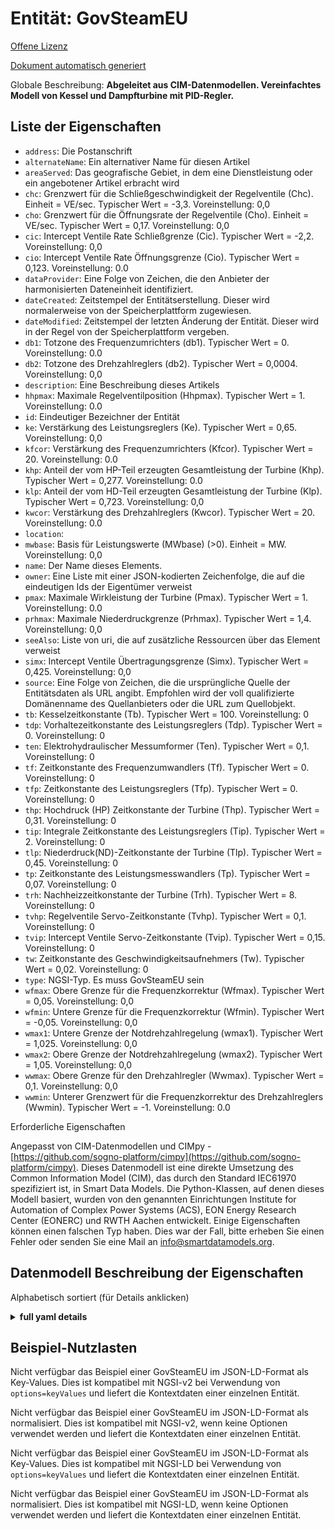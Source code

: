 Entität: GovSteamEU  
===================  
[Offene Lizenz](https://github.com/smart-data-models//dataModel.EnergyCIM/blob/master/GovSteamEU/LICENSE.md)  
[Dokument automatisch generiert](https://docs.google.com/presentation/d/e/2PACX-1vTs-Ng5dIAwkg91oTTUdt8ua7woBXhPnwavZ0FxgR8BsAI_Ek3C5q97Nd94HS8KhP-r_quD4H0fgyt3/pub?start=false&loop=false&delayms=3000#slide=id.gb715ace035_0_60)  
Globale Beschreibung: **Abgeleitet aus CIM-Datenmodellen. Vereinfachtes Modell von Kessel und Dampfturbine mit PID-Regler.**  

## Liste der Eigenschaften  

- `address`: Die Postanschrift  - `alternateName`: Ein alternativer Name für diesen Artikel  - `areaServed`: Das geografische Gebiet, in dem eine Dienstleistung oder ein angebotener Artikel erbracht wird  - `chc`: Grenzwert für die Schließgeschwindigkeit der Regelventile (Chc).  Einheit = VE/sec.  Typischer Wert = -3,3. Voreinstellung: 0,0  - `cho`: Grenzwert für die Öffnungsrate der Regelventile (Cho).  Einheit = VE/sec.  Typischer Wert = 0,17. Voreinstellung: 0,0  - `cic`: Intercept Ventile Rate Schließgrenze (Cic).  Typischer Wert = -2,2. Voreinstellung: 0,0  - `cio`: Intercept Ventile Rate Öffnungsgrenze (Cio).  Typischer Wert = 0,123. Voreinstellung: 0.0  - `dataProvider`: Eine Folge von Zeichen, die den Anbieter der harmonisierten Dateneinheit identifiziert.  - `dateCreated`: Zeitstempel der Entitätserstellung. Dieser wird normalerweise von der Speicherplattform zugewiesen.  - `dateModified`: Zeitstempel der letzten Änderung der Entität. Dieser wird in der Regel von der Speicherplattform vergeben.  - `db1`: Totzone des Frequenzumrichters (db1).  Typischer Wert = 0. Voreinstellung: 0.0  - `db2`: Totzone des Drehzahlreglers (db2).  Typischer Wert = 0,0004. Voreinstellung: 0,0  - `description`: Eine Beschreibung dieses Artikels  - `hhpmax`: Maximale Regelventilposition (Hhpmax).  Typischer Wert = 1. Voreinstellung: 0.0  - `id`: Eindeutiger Bezeichner der Entität  - `ke`: Verstärkung des Leistungsreglers (Ke).  Typischer Wert = 0,65. Voreinstellung: 0,0  - `kfcor`: Verstärkung des Frequenzumrichters (Kfcor).  Typischer Wert = 20. Voreinstellung: 0.0  - `khp`: Anteil der vom HP-Teil erzeugten Gesamtleistung der Turbine (Khp).  Typischer Wert = 0,277. Voreinstellung: 0.0  - `klp`: Anteil der vom HD-Teil erzeugten Gesamtleistung der Turbine (Klp).  Typischer Wert = 0,723. Voreinstellung: 0,0  - `kwcor`: Verstärkung des Drehzahlreglers (Kwcor).  Typischer Wert = 20. Voreinstellung: 0.0  - `location`:   - `mwbase`: Basis für Leistungswerte (MWbase) (>0).  Einheit = MW. Voreinstellung: 0,0  - `name`: Der Name dieses Elements.  - `owner`: Eine Liste mit einer JSON-kodierten Zeichenfolge, die auf die eindeutigen Ids der Eigentümer verweist  - `pmax`: Maximale Wirkleistung der Turbine (Pmax).  Typischer Wert = 1. Voreinstellung: 0.0  - `prhmax`: Maximale Niederdruckgrenze (Prhmax).  Typischer Wert = 1,4. Voreinstellung: 0,0  - `seeAlso`: Liste von uri, die auf zusätzliche Ressourcen über das Element verweist  - `simx`: Intercept Ventile Übertragungsgrenze (Simx).  Typischer Wert = 0,425. Voreinstellung: 0,0  - `source`: Eine Folge von Zeichen, die die ursprüngliche Quelle der Entitätsdaten als URL angibt. Empfohlen wird der voll qualifizierte Domänenname des Quellanbieters oder die URL zum Quellobjekt.  - `tb`: Kesselzeitkonstante (Tb).  Typischer Wert = 100. Voreinstellung: 0  - `tdp`: Vorhaltezeitkonstante des Leistungsreglers (Tdp).  Typischer Wert = 0. Voreinstellung: 0  - `ten`: Elektrohydraulischer Messumformer (Ten).  Typischer Wert = 0,1. Voreinstellung: 0  - `tf`: Zeitkonstante des Frequenzumwandlers (Tf).  Typischer Wert = 0. Voreinstellung: 0  - `tfp`: Zeitkonstante des Leistungsreglers (Tfp).  Typischer Wert = 0. Voreinstellung: 0  - `thp`: Hochdruck (HP) Zeitkonstante der Turbine (Thp).  Typischer Wert = 0,31. Voreinstellung: 0  - `tip`: Integrale Zeitkonstante des Leistungsreglers (Tip).  Typischer Wert = 2. Voreinstellung: 0  - `tlp`: Niederdruck(ND)-Zeitkonstante der Turbine (Tlp).  Typischer Wert = 0,45. Voreinstellung: 0  - `tp`: Zeitkonstante des Leistungsmesswandlers (Tp).  Typischer Wert = 0,07. Voreinstellung: 0  - `trh`: Nachheizzeitkonstante der Turbine (Trh).  Typischer Wert = 8. Voreinstellung: 0  - `tvhp`: Regelventile Servo-Zeitkonstante (Tvhp).  Typischer Wert = 0,1. Voreinstellung: 0  - `tvip`: Intercept Ventile Servo-Zeitkonstante (Tvip).  Typischer Wert = 0,15. Voreinstellung: 0  - `tw`: Zeitkonstante des Geschwindigkeitsaufnehmers (Tw).  Typischer Wert = 0,02. Voreinstellung: 0  - `type`: NGSI-Typ. Es muss GovSteamEU sein  - `wfmax`: Obere Grenze für die Frequenzkorrektur (Wfmax).  Typischer Wert = 0,05. Voreinstellung: 0,0  - `wfmin`: Untere Grenze für die Frequenzkorrektur (Wfmin).  Typischer Wert = -0,05. Voreinstellung: 0,0  - `wmax1`: Untere Grenze der Notdrehzahlregelung (wmax1).  Typischer Wert = 1,025. Voreinstellung: 0,0  - `wmax2`: Obere Grenze der Notdrehzahlregelung (wmax2).  Typischer Wert = 1,05. Voreinstellung: 0,0  - `wwmax`: Obere Grenze für den Drehzahlregler (Wwmax).  Typischer Wert = 0,1. Voreinstellung: 0,0  - `wwmin`: Unterer Grenzwert für die Frequenzkorrektur des Drehzahlreglers (Wwmin).  Typischer Wert = -1. Voreinstellung: 0.0    
Erforderliche Eigenschaften  
Angepasst von CIM-Datenmodellen und CIMpy - [https://github.com/sogno-platform/cimpy](https://github.com/sogno-platform/cimpy). Dieses Datenmodell ist eine direkte Umsetzung des Common Information Model (CIM), das durch den Standard IEC61970 spezifiziert ist, in Smart Data Models. Die Python-Klassen, auf denen dieses Modell basiert, wurden von den genannten Einrichtungen Institute for Automation of Complex Power Systems (ACS), EON Energy Research Center (EONERC) und RWTH Aachen entwickelt. Einige Eigenschaften können einen falschen Typ haben. Dies war der Fall, bitte erheben Sie einen Fehler oder senden Sie eine Mail an info@smartdatamodels.org.  
## Datenmodell Beschreibung der Eigenschaften  
Alphabetisch sortiert (für Details anklicken)  
<details><summary><strong>full yaml details</strong></summary>    
```yaml  
GovSteamEU:    
  description: 'Adapted from CIM data models. Simplified model  of boiler and steam turbine with PID governor.'    
  properties:    
    address:    
      description: 'The mailing address'    
      properties:    
        addressCountry:    
          description: 'Property. The country. For example, Spain. Model:''https://schema.org/addressCountry'''    
          type: string    
        addressLocality:    
          description: 'Property. The locality in which the street address is, and which is in the region. Model:''https://schema.org/addressLocality'''    
          type: string    
        addressRegion:    
          description: 'Property. The region in which the locality is, and which is in the country. Model:''https://schema.org/addressRegion'''    
          type: string    
        postOfficeBoxNumber:    
          description: 'Property. The post office box number for PO box addresses. For example, 03578. Model:''https://schema.org/postOfficeBoxNumber'''    
          type: string    
        postalCode:    
          description: 'Property. The postal code. For example, 24004. Model:''https://schema.org/https://schema.org/postalCode'''    
          type: string    
        streetAddress:    
          description: 'Property. The street address. Model:''https://schema.org/streetAddress'''    
          type: string    
      type: Property    
      x-ngsi:    
        model: https://schema.org/address    
    alternateName:    
      description: 'An alternative name for this item'    
      type: Property    
    areaServed:    
      description: 'The geographic area where a service or offered item is provided'    
      type: Property    
      x-ngsi:    
        model: https://schema.org/Text    
    chc:    
      description: 'Control valves rate closing limit (Chc).  Unit = PU/sec.  Typical Value = -3.3. Default: 0.0'    
      type: number    
      x-ngsi:    
        model: https://schema.org/Number    
    cho:    
      description: 'Control valves rate opening limit (Cho).  Unit = PU/sec.  Typical Value = 0.17. Default: 0.0'    
      type: number    
      x-ngsi:    
        model: https://schema.org/Number    
    cic:    
      description: 'Intercept valves rate closing limit (Cic).  Typical Value = -2.2. Default: 0.0'    
      type: number    
      x-ngsi:    
        model: https://schema.org/Number    
    cio:    
      description: 'Intercept valves rate opening limit (Cio).  Typical Value = 0.123. Default: 0.0'    
      type: number    
      x-ngsi:    
        model: https://schema.org/Number    
    dataProvider:    
      description: 'A sequence of characters identifying the provider of the harmonised data entity.'    
      type: Property    
    dateCreated:    
      description: 'Entity creation timestamp. This will usually be allocated by the storage platform.'    
      format: date-time    
      type: Property    
    dateModified:    
      description: 'Timestamp of the last modification of the entity. This will usually be allocated by the storage platform.'    
      format: date-time    
      type: Property    
    db1:    
      description: 'Dead band of the frequency corrector (db1).  Typical Value = 0. Default: 0.0'    
      type: number    
      x-ngsi:    
        model: https://schema.org/Number    
    db2:    
      description: 'Dead band of the speed governor (db2).  Typical Value = 0.0004. Default: 0.0'    
      type: number    
      x-ngsi:    
        model: https://schema.org/Number    
    description:    
      description: 'A description of this item'    
      type: Property    
    hhpmax:    
      description: 'Maximum control valve position (Hhpmax).  Typical Value = 1. Default: 0.0'    
      type: number    
      x-ngsi:    
        model: https://schema.org/Number    
    id:    
      anyOf: &govsteameu_-_properties_-_owner_-_items_-_anyof    
        - description: 'Property. Identifier format of any NGSI entity'    
          maxLength: 256    
          minLength: 1    
          pattern: ^[\w\-\.\{\}\$\+\*\[\]`|~^@!,:\\]+$    
          type: string    
        - description: 'Property. Identifier format of any NGSI entity'    
          format: uri    
          type: string    
      description: 'Unique identifier of the entity'    
      type: Property    
    ke:    
      description: 'Gain of the power controller (Ke).  Typical Value = 0.65. Default: 0.0'    
      type: number    
      x-ngsi:    
        model: https://schema.org/Number    
    kfcor:    
      description: 'Gain of the frequency corrector (Kfcor).  Typical Value = 20. Default: 0.0'    
      type: number    
      x-ngsi:    
        model: https://schema.org/Number    
    khp:    
      description: 'Fraction of total turbine output generated by HP part (Khp).  Typical Value = 0.277. Default: 0.0'    
      type: number    
      x-ngsi:    
        model: https://schema.org/Number    
    klp:    
      description: 'Fraction of total turbine output generated by HP part (Klp).  Typical Value = 0.723. Default: 0.0'    
      type: number    
      x-ngsi:    
        model: https://schema.org/Number    
    kwcor:    
      description: 'Gain of the speed governor (Kwcor).  Typical Value = 20. Default: 0.0'    
      type: number    
      x-ngsi:    
        model: https://schema.org/Number    
    location:    
      $id: https://geojson.org/schema/Geometry.json    
      $schema: "http://json-schema.org/draft-07/schema#"    
      oneOf:    
        - properties:    
            bbox:    
              items:    
                type: number    
              minItems: 4    
              type: array    
            coordinates:    
              items:    
                type: number    
              minItems: 2    
              type: array    
            type:    
              enum:    
                - Point    
              type: string    
          required:    
            - type    
            - coordinates    
          title: 'GeoJSON Point'    
          type: object    
        - properties:    
            bbox:    
              items:    
                type: number    
              minItems: 4    
              type: array    
            coordinates:    
              items:    
                items:    
                  type: number    
                minItems: 2    
                type: array    
              minItems: 2    
              type: array    
            type:    
              enum:    
                - LineString    
              type: string    
          required:    
            - type    
            - coordinates    
          title: 'GeoJSON LineString'    
          type: object    
        - properties:    
            bbox:    
              items:    
                type: number    
              minItems: 4    
              type: array    
            coordinates:    
              items:    
                items:    
                  items:    
                    type: number    
                  minItems: 2    
                  type: array    
                minItems: 4    
                type: array    
              type: array    
            type:    
              enum:    
                - Polygon    
              type: string    
          required:    
            - type    
            - coordinates    
          title: 'GeoJSON Polygon'    
          type: object    
        - properties:    
            bbox:    
              items:    
                type: number    
              minItems: 4    
              type: array    
            coordinates:    
              items:    
                items:    
                  type: number    
                minItems: 2    
                type: array    
              type: array    
            type:    
              enum:    
                - MultiPoint    
              type: string    
          required:    
            - type    
            - coordinates    
          title: 'GeoJSON MultiPoint'    
          type: object    
        - properties:    
            bbox:    
              items:    
                type: number    
              minItems: 4    
              type: array    
            coordinates:    
              items:    
                items:    
                  items:    
                    type: number    
                  minItems: 2    
                  type: array    
                minItems: 2    
                type: array    
              type: array    
            type:    
              enum:    
                - MultiLineString    
              type: string    
          required:    
            - type    
            - coordinates    
          title: 'GeoJSON MultiLineString'    
          type: object    
        - properties:    
            bbox:    
              items:    
                type: number    
              minItems: 4    
              type: array    
            coordinates:    
              items:    
                items:    
                  items:    
                    items:    
                      type: number    
                    minItems: 2    
                    type: array    
                  minItems: 4    
                  type: array    
                type: array    
              type: array    
            type:    
              enum:    
                - MultiPolygon    
              type: string    
          required:    
            - type    
            - coordinates    
          title: 'GeoJSON MultiPolygon'    
          type: object    
      title: 'GeoJSON Geometry'    
    mwbase:    
      description: 'Base for power values (MWbase) (>0).  Unit = MW. Default: 0.0'    
      type: number    
      x-ngsi:    
        model: https://schema.org/Number    
    name:    
      description: 'The name of this item.'    
      type: Property    
    owner:    
      description: 'A List containing a JSON encoded sequence of characters referencing the unique Ids of the owner(s)'    
      items:    
        anyOf: *govsteameu_-_properties_-_owner_-_items_-_anyof    
        description: 'Property. Unique identifier of the entity'    
      type: Property    
    pmax:    
      description: 'Maximal active power of the turbine (Pmax).  Typical Value = 1. Default: 0.0'    
      type: number    
      x-ngsi:    
        model: https://schema.org/Number    
    prhmax:    
      description: 'Maximum low pressure limit (Prhmax).  Typical Value = 1.4. Default: 0.0'    
      type: number    
      x-ngsi:    
        model: https://schema.org/Number    
    seeAlso:    
      description: 'list of uri pointing to additional resources about the item'    
      oneOf:    
        - items:    
            format: uri    
            type: string    
          minItems: 1    
          type: array    
        - format: uri    
          type: string    
      type: Property    
    simx:    
      description: 'Intercept valves transfer limit (Simx).  Typical Value = 0.425. Default: 0.0'    
      type: number    
      x-ngsi:    
        model: https://schema.org/Number    
    source:    
      description: 'A sequence of characters giving the original source of the entity data as a URL. Recommended to be the fully qualified domain name of the source provider, or the URL to the source object.'    
      type: Property    
    tb:    
      description: 'Boiler time constant (Tb).  Typical Value = 100. Default: 0'    
      type: number    
      x-ngsi:    
        model: https://schema.org/Number    
    tdp:    
      description: 'Derivative time constant of the power controller (Tdp).  Typical Value = 0. Default: 0'    
      type: number    
      x-ngsi:    
        model: https://schema.org/Number    
    ten:    
      description: 'Electro hydraulic transducer (Ten).  Typical Value = 0.1. Default: 0'    
      type: number    
      x-ngsi:    
        model: https://schema.org/Number    
    tf:    
      description: 'Frequency transducer time constant (Tf).  Typical Value = 0. Default: 0'    
      type: number    
      x-ngsi:    
        model: https://schema.org/Number    
    tfp:    
      description: 'Time constant of the power controller (Tfp).  Typical Value = 0. Default: 0'    
      type: number    
      x-ngsi:    
        model: https://schema.org/Number    
    thp:    
      description: 'High pressure (HP) time constant of the turbine (Thp).  Typical Value = 0.31. Default: 0'    
      type: number    
      x-ngsi:    
        model: https://schema.org/Number    
    tip:    
      description: 'Integral time constant of the power controller (Tip).  Typical Value = 2. Default: 0'    
      type: number    
      x-ngsi:    
        model: https://schema.org/Number    
    tlp:    
      description: 'Low pressure(LP) time constant of the turbine (Tlp).  Typical Value = 0.45. Default: 0'    
      type: number    
      x-ngsi:    
        model: https://schema.org/Number    
    tp:    
      description: 'Power transducer time constant (Tp).  Typical Value = 0.07. Default: 0'    
      type: number    
      x-ngsi:    
        model: https://schema.org/Number    
    trh:    
      description: 'Reheater  time constant of the turbine (Trh).  Typical Value = 8. Default: 0'    
      type: number    
      x-ngsi:    
        model: https://schema.org/Number    
    tvhp:    
      description: 'Control valves servo time constant (Tvhp).  Typical Value = 0.1. Default: 0'    
      type: number    
      x-ngsi:    
        model: https://schema.org/Number    
    tvip:    
      description: 'Intercept valves servo time constant (Tvip).  Typical Value = 0.15. Default: 0'    
      type: number    
      x-ngsi:    
        model: https://schema.org/Number    
    tw:    
      description: 'Speed transducer time constant (Tw).  Typical Value = 0.02. Default: 0'    
      type: number    
      x-ngsi:    
        model: https://schema.org/Number    
    type:    
      description: 'NGSI type. It has to be GovSteamEU'    
      enum:    
        - GovSteamEU    
      type: Property    
    wfmax:    
      description: 'Upper limit for frequency correction (Wfmax).  Typical Value = 0.05. Default: 0.0'    
      type: number    
      x-ngsi:    
        model: https://schema.org/Number    
    wfmin:    
      description: 'Lower limit for frequency correction (Wfmin).  Typical Value = -0.05. Default: 0.0'    
      type: number    
      x-ngsi:    
        model: https://schema.org/Number    
    wmax1:    
      description: 'Emergency speed control lower limit (wmax1).  Typical Value = 1.025. Default: 0.0'    
      type: number    
      x-ngsi:    
        model: https://schema.org/Number    
    wmax2:    
      description: 'Emergency speed control upper limit (wmax2).  Typical Value = 1.05. Default: 0.0'    
      type: number    
      x-ngsi:    
        model: https://schema.org/Number    
    wwmax:    
      description: 'Upper limit for the speed governor (Wwmax).  Typical Value = 0.1. Default: 0.0'    
      type: number    
      x-ngsi:    
        model: https://schema.org/Number    
    wwmin:    
      description: 'Lower limit for the speed governor frequency correction (Wwmin).  Typical Value = -1. Default: 0.0'    
      type: number    
      x-ngsi:    
        model: https://schema.org/Number    
  required: []    
  type: object    
```  
</details>    
## Beispiel-Nutzlasten  
Nicht verfügbar das Beispiel einer GovSteamEU im JSON-LD-Format als Key-Values. Dies ist kompatibel mit NGSI-v2 bei Verwendung von `options=keyValues` und liefert die Kontextdaten einer einzelnen Entität.  
Nicht verfügbar das Beispiel einer GovSteamEU im JSON-LD-Format als normalisiert. Dies ist kompatibel mit NGSI-v2, wenn keine Optionen verwendet werden und liefert die Kontextdaten einer einzelnen Entität.  
Nicht verfügbar das Beispiel einer GovSteamEU im JSON-LD-Format als Key-Values. Dies ist kompatibel mit NGSI-LD bei Verwendung von `options=keyValues` und liefert die Kontextdaten einer einzelnen Entität.  
Nicht verfügbar das Beispiel einer GovSteamEU im JSON-LD-Format als normalisiert. Dies ist kompatibel mit NGSI-LD, wenn keine Optionen verwendet werden und liefert die Kontextdaten einer einzelnen Entität.  
